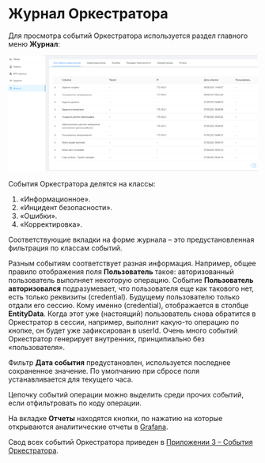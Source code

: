 # Журнал Оркестратора

Для просмотра событий Оркестратора используется раздел главного меню **Журнал**:

![](<../../.gitbook/assets/0 (5)>)

События Оркестратора делятся на классы: 
1. «Информационное».
2. «Инцидент безопасности».
3. «Ошибки».
4. «Корректировка». 
 
Соответствующие вкладки на форме журнала – это предустановленная фильтрация по классам событий.

Разным событиям соответствует разная информация. Например, общее правило отображения поля **Пользователь** такое: авторизованный пользователь выполняет некоторую операцию. Событие **Пользователь авторизовался** подразумевает, что пользователя еще как такового нет, есть только реквизиты (credential). Будущему пользователю только отдали его сессию. Кому именно (credential), отображается в столбце **EntityData**. Когда этот уже (настоящий) пользователь снова обратится в Оркестратор в сессии, например, выполнит какую-то операцию по кнопке, он будет уже зафиксирован в userId. Очень много событий Оркестратор генерирует внутренних, принципиально без «пользователя».

Фильтр **Дата события** предустановлен, используется последнее сохраненное значение. По умолчанию при сбросе поля устанавливается для текущего часа.

Цепочку событий операции можно выделить среди прочих событий, если отфильтровать по коду операции.

На вкладке **Отчеты** находятся кнопки, по нажатию на которые открываются аналитические отчеты в [Grafana](https://docs.primo-rpa.ru/primo-rpa/orchestrator/monitoring/grafana).

Свод всех событий Оркестратора приведен в [Приложении 3 – События Оркестратора](https://docs.primo-rpa.ru/primo-rpa/orchestrator/appendix/appendix3).
